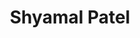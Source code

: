 ---
layout: page
title: Shyamal Patel
order: 2012-04
grad_date: 'April 2012'
lastname: Patel
description: PhD Graduate
importance: 1
category: work
current: false 
position: Graduate
current_pos: Spaulding Hospital
Thesis: Quantitative Motor Assessment in Patients with Mobility Limiting Conditions using Wearable Sensors 
---
